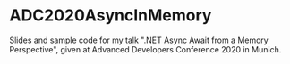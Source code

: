 # ADC2020AsyncInMemory
Slides and sample code for my talk ".NET Async Await from a Memory Perspective", given at Advanced Developers Conference 2020 in Munich.
